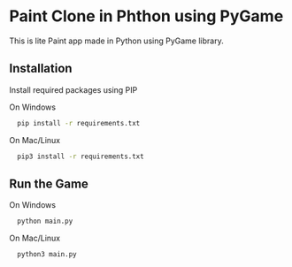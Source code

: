 
# Paint Clone in Phthon using PyGame

This is lite Paint app made in Python using PyGame library.


## Installation

Install required packages using PIP

On Windows

```bash
  pip install -r requirements.txt
```

On Mac/Linux

```bash
  pip3 install -r requirements.txt
```
    
## Run the Game

On Windows

```bash
  python main.py
```

On Mac/Linux

```bash
  python3 main.py
```


